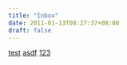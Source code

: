 ```yaml
---
title: "Inbox"
date: 2011-01-13T08:27:37+08:00
draft: false
---
```


[test](/test)
[asdf](asdf)
[123](/123)
